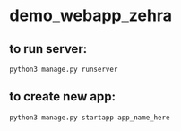 # demo_webapp_zehra

## to run server:
`python3 manage.py runserver`

## to create new app:
`python3 manage.py startapp app_name_here`
